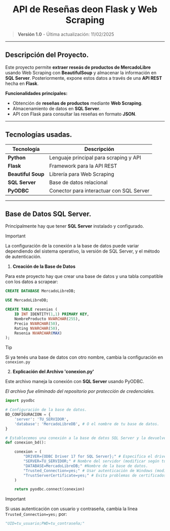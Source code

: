 <h1 align = "center"> API de Reseñas deon Flask y Web Scraping</h1>

> **Versión 1.0** - Última actualización: 11/02/2025

---

## Descripción del Proyecto.

Este proyecto permite **extraer reseás de productos de MercadoLibre** usando Web Scraping con
**BeautifulSoup** y almacenar la información en **SQL Server**. Posteriormente, expone estos datos
a través de una **API REST** hecha en **Flask**.

**Funcionalidades principales:**
- Obtención de **reseñas de productos** mediante **Web Scraping**.
- Almacenamiento de datos en **SQL Server**.
- API con Flask para consultar las reseñas en formato **JSON**.

---

## Tecnologías usadas.

| Tecnología | Descripción |
|------------|-------------|
| **Python** | Lenguaje principal para scraping y API|
| **Flask** | Framework para la API REST |
| **Beautiful Soup** | Librería para Web Scraping |
| **SQL Server** | Base de datos relacional |
| **PyODBC** | Conector para interactuar con SQL Server |

---

## Base de Datos SQL Server.

Principalmente hay que tener **SQL Server** instalado y configurado.

>[!IMPORTANT]
>La configuración de la conexión a la base de datos puede variar dependiendo del sistema operativo,
>la versión de SQL Server, y el método de autenticación.

1. **Creación de la Base de Datos**

Para este proyecto hay que crear una base de datos y una tabla compatible con los datos a scrapear:

```sql
CREATE DATABASE MercadoLibreDB;

USE MercadoLibreDB;

CREATE TABLE resenias (
    ID INT IDENTITY(1,1) PRIMARY KEY,
    NombreProducto NVARCHAR(255),
    Precio NVARCHAR(50),
    Rating NVARCHAR(50),
    Resenia NVARCHAR(MAX)
);

```

>[!TIP]
>Si ya tenés una base de datos con otro nombre, cambia la configuración en `conexion.py`

2. **Explicación del Archivo 'conexion.py'**

Este archivo maneja la conexión con **SQL Server** usando PyODBC.

*El archivo fue eliminado del repositorio por protección de credenciales.*

```python
import pyodbc

# Configuración de la base de datos.
BD_CONFIGURACION = {
    'server': 'TU_SERVIDOR',
    'database': 'MercadoLibreDB', # O el nombre de tu base de datos.
}

# Establecemos una conexión a la base de datos SQL Server y la devuelve.
def conexion_bd():

    conexion = (
        "DRIVER={ODBC Driver 17 for SQL Server};" # Especifica el driver de conexión.
        "SERVER=TU_SERVIDOR;" # Nombre del servidor (modificar según tu configuración)
        "DATABASE=MercadoLibreDB;" #Nombre de la base de datos.
        "Trusted_Connection=yes;" # Usar autenticación de Windows (modificar si es necesario)
        "TrustServerCertificate=yes;" # Evita problemas de certificados SSL en entornos locales.
    )

    return pyodbc.connect(conexion)

```

>[!IMPORTANT]
>Si usas autenticación con usuario y contraseña, cambia la linea `Trusted_Connection=yes;` por:
>```python
>"UID=tu_usuario;PWD=tu_contraseña;"
>```